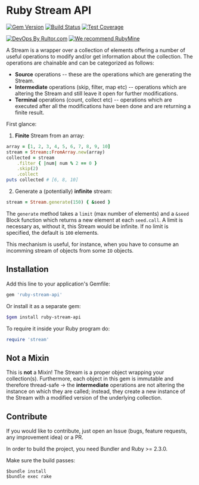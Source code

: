 # Ruby Stream API

[![Gem Version](https://badge.fury.io/rb/ruby-stream-api.svg)](https://badge.fury.io/rb/ruby-stream-api)
[![Build Status](https://travis-ci.org/ruby-ee/ruby-stream-api.svg?branch=master)](https://travis-ci.org/ruby-ee/ruby-stream-api)
[![Test Coverage](https://img.shields.io/codecov/c/github/ruby-ee/ruby-stream-api.svg)](https://codecov.io/github/ruby-ee/ruby-stream-api?branch=master)

[![DevOps By Rultor.com](http://www.rultor.com/b/ruby-ee/ruby-stream-api)](http://www.rultor.com/p/ruby-ee/ruby-stream-api)
[![We recommend RubyMine](https://amihaiemil.com/images/rubymine-recommend.svg)](https://www.jetbrains.com/ruby/)

A Stream is a wrapper over a collection of elements offering a number of useful
operations to modify and/or get information about the collection. The operations are chainable and can be categorized as follows:

* **Source** operations -- these are the operations which are generating the Stream.
* **Intermediate** operations (skip, filter, map etc) -- operations which are altering the Stream and still leave it open for further modifications.
* **Terminal** operations (count, collect etc) -- operations which are executed after all the modifications have been done and are returning a finite result.

First glance: 

1) **Finite** Stream from an array:

```ruby
array = [1, 2, 3, 4, 5, 6, 7, 8, 9, 10]
stream = Stream::FromArray.new(array)
collected = stream
    .filter { |num| num % 2 == 0 }
    .skip(2)
    .collect
puts collected # [6, 8, 10]
```

2) Generate a (potentially) **infinite** stream:

```ruby
stream = Stream.generate(150) { &seed }
```

The ``generate`` method takes a ``limit`` (max number of elements) and a ``&seed`` Block function which
returns a new element at each ``seed.call``. A limit is necessary as, without it, this Stream would be infinite.
If no limit is specified, the default is ``100`` elements.

This mechanism is useful, for instance, when you have to consume an incomming stream of objects from some ``IO`` objects.

## Installation

Add this line to your application's Gemfile:
```ruby
gem 'ruby-stream-api'
```

Or install it as a separate gem:
```bash
$gem install ruby-stream-api
```

To require it inside your Ruby program do:
```ruby
require 'stream'
```

## Not a Mixin

This is **not** a Mixin! The Stream is a proper object wrapping your collection(s). Furthermore, each object in this gem is immutable and therefore thread-safe -> the **intermediate** operations are not altering the instance on which they are called; instead, they create a new instance of the Stream with a modified version of the underlying collection.

## Contribute

If you would like to contribute, just open an Issue (bugs, feature requests, any improvement idea) or a PR.

In order to build the project, you need Bundler and Ruby >= 2.3.0.

Make sure the build passes:

```shell
$bundle install
$bundle exec rake
```
